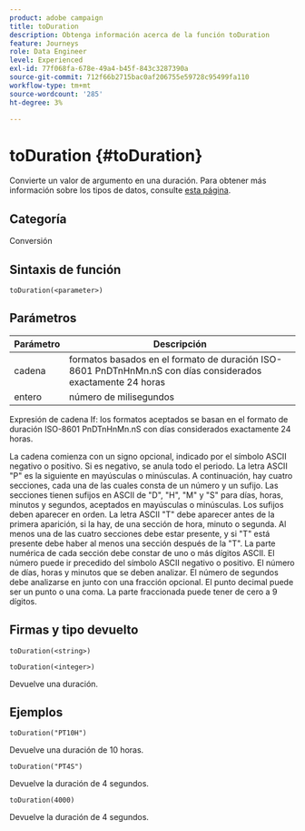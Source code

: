 ```yaml
---
product: adobe campaign
title: toDuration
description: Obtenga información acerca de la función toDuration
feature: Journeys
role: Data Engineer
level: Experienced
exl-id: 77f068fa-678e-49a4-b45f-843c3287390a
source-git-commit: 712f66b2715bac0af206755e59728c95499fa110
workflow-type: tm+mt
source-wordcount: '285'
ht-degree: 3%

---
```


# toDuration {#toDuration}

Convierte un valor de argumento en una duración. Para obtener más información sobre los tipos de datos, consulte [esta página](../expression/data-types.md).

## Categoría

Conversión

## Sintaxis de función

`toDuration(<parameter>)`

## Parámetros

| Parámetro | Descripción |
|--- |--- |
| cadena | formatos basados en el formato de duración ISO-8601 PnDTnHnMn.nS con días considerados exactamente 24 horas |
| entero | número de milisegundos |

Expresión de cadena If: los formatos aceptados se basan en el formato de duración ISO-8601 PnDTnHnMn.nS con días considerados exactamente 24 horas.

La cadena comienza con un signo opcional, indicado por el símbolo ASCII negativo o positivo. Si es negativo, se anula todo el periodo. La letra ASCII &quot;P&quot; es la siguiente en mayúsculas o minúsculas. A continuación, hay cuatro secciones, cada una de las cuales consta de un número y un sufijo. Las secciones tienen sufijos en ASCII de &quot;D&quot;, &quot;H&quot;, &quot;M&quot; y &quot;S&quot; para días, horas, minutos y segundos, aceptados en mayúsculas o minúsculas. Los sufijos deben aparecer en orden. La letra ASCII &quot;T&quot; debe aparecer antes de la primera aparición, si la hay, de una sección de hora, minuto o segunda. Al menos una de las cuatro secciones debe estar presente, y si &quot;T&quot; está presente debe haber al menos una sección después de la &quot;T&quot;. La parte numérica de cada sección debe constar de uno o más dígitos ASCII. El número puede ir precedido del símbolo ASCII negativo o positivo. El número de días, horas y minutos que se deben analizar. El número de segundos debe analizarse en junto con una fracción opcional. El punto decimal puede ser un punto o una coma. La parte fraccionada puede tener de cero a 9 dígitos.

## Firmas y tipo devuelto

`toDuration(<string>)`

`toDuration(<integer>)`

Devuelve una duración.

## Ejemplos

`toDuration("PT10H")`

Devuelve una duración de 10 horas.

`toDuration("PT4S")`

Devuelve la duración de 4 segundos.

`toDuration(4000)`

Devuelve la duración de 4 segundos.
